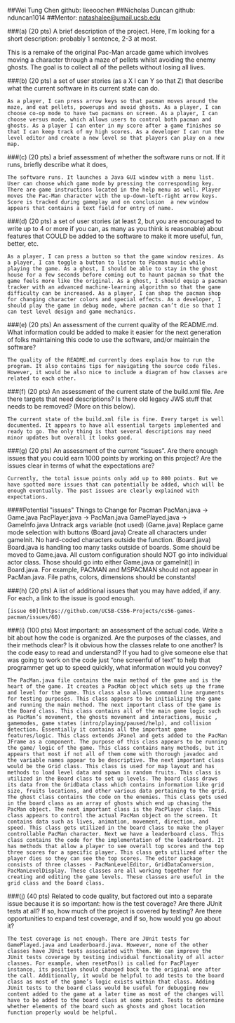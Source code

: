 ##Wei Tung Chen github: lleeoochen
##Nicholas Duncan github: nduncan1014
##Mentor: natashalee@umail.ucsb.edu

###(a) (20 pts) A brief description of the project. Here, I’m looking for a short description: probably 1 sentence, 2-3 at most. 

This is a remake of the original Pac-Man arcade game which involves moving a character through a maze of pellets whilst avoiding the enemy ghosts. The goal is to collect all of the pellets without losing all lives.

###(b) (20 pts) a set of user stories (as a X I can Y so that Z) that describe what the current software in its current state can do.

    As a player, I can press arrow keys so that pacman moves around the maze, and eat pellets, powerups and avoid ghosts. As a player, I can choose co-op mode to have two pacmans on screen. As a player, I can choose versus mode, which allows users to control both pacman and ghosts. As a player I can enter in my score after a game finishes so that I can keep track of my high scores. As a developer I can run the level editor and create a new level so that players can play on a new map.

###(c) (20 pts) a brief assessment of whether the software runs or not. If it runs, briefly describe what it does,

    The software runs. It launches a Java GUI window with a menu list. User can choose which game mode by pressing the corresponding key. There are game instructions located in the help menu as well. Player moves the Pac-Man character with the up-down-left-right arrow keys. Score is tracked during gameplay and on conclusion  a new window appears that contains a text field for entry of name.

###(d) (20 pts) a set of user stories (at least 2, but you are encouraged to write up to 4 or more if you can, as many as you think is reasonable) about features that COULD be added to the software to make it more useful, fun, better, etc.

    As a player, I can press a button so that the game window resizes. As a player, I can toggle a button to listen to Pacman music while playing the game. As a ghost, I should be able to stay in the ghost house for a few seconds before coming out to haunt pacman so that the game feels more like the original. As a ghost, I should equip a pacman tracker with an advanced machine-learning algorithm so that the game difficulty can be increased. As a player, I can shop the pacman shop for changing character colors and special effects. As a developer, I should play the game in debug mode, where pacman can’t die so that I can test level design and game mechanics.


###(e) (20 pts) An assessment of the current quality of the README.md. What information could be added to make it easier for the next generation of folks maintaining this code to use the software, and/or maintain the software?

    The quality of the README.md currently does explain how to run the program. It also contains tips for navigating the source code files. However, it would be also nice to include a diagram of how classes are related to each other.

###(f) (20 pts) An assessment of the current state of the build.xml file. Are there targets that need descriptions? Is there old legacy JWS stuff that needs to be removed? (More on this below).

    The current state of the build.xml file is fine. Every target is well documented. It appears to have all essential targets implemented and ready to go. The only thing is that several descriptions may need minor updates but overall it looks good.

###(g) (20 pts) An assessment of the current “issues”. Are there enough issues that you could earn 1000 points by working on this project? Are the issues clear in terms of what the expectations are?

    Currently, the total issue points only add up to 800 points. But we have spotted more issues that can potentially be added, which will be enough eventually. The past issues are clearly explained with expectations.

####Potential "issues"
	      Things to Change for Pacman
	      PacMan.java -> Game.java
	      PacPlayer.java -> PacMan.java
	      GamePlayed.java -> GameInfo.java
	      Untrack args variable (not used) (Game.java)
	      Replace game mode selection with buttons (Board.java)
	      Create all characters under gameInit. No hard-coded characters outside the function. (Board.java)
	      Board.java is handling too many tasks outside of boards. Some should be moved to Game.java.
	      All custom configuration should NOT go into individual actor class. Those should go into either Game.java or gameInit() in Board.java. For example, PACMAN and MSPACMAN should not appear in PacMan.java.
	      File paths, colors, dimensions should be constants!


###(h) (20 pts) A list of additional issues that you may have added, if any. For each, a link to the issue is good enough.

    [issue 60](https://github.com/UCSB-CS56-Projects/cs56-games-pacman/issues/60)

###(i) (100 pts) Most important: an assessment of the actual code. Write a bit about how the code is organized. Are the purposes of the classes, and their methods clear? Is it obvious how the classes relate to one another? Is the code easy to read and understand? If you had to give someone else that was going to work on the code just “one screenful of text” to help that programmer get up to speed quickly, what information would you convey?

    The PacMan.java file contains the main method of the game and is the heart of the game. It creates a PacMan object which sets up the frame and level for the game. This class also allows command line arguments for testing purposes. This class appears to be initializing the game and running the main method. The next important class of the game is the Board class. This class contains all of the main game logic such as PacMan’s movement, the ghosts movement and interactions, music , gamemodes, game states (intro/playing/paused/help), and collision detection. Essentially it contains all the important game features/logic. This class extends JPanel and gets added to the PacMan JFrame as a component. The purpose of this class appears to be running the game/ logic of the game. This class contains many methods, but it appears that most if not all of them come with thorough javadoc and the variable names appear to be descriptive. The next important class would be the Grid class. This class is used for map layout and has methods to load level data and spawn in random fruits. This class is utilized in the Board class to set up levels. The board class draws its data from the GridData class which contains information like grid size, fruits locations, and other various data pertaining to the grid. The ghost class contains the code on the enemies. This class gets used in the board class as an array of ghosts which end up chasing the PacMan object. The next important class is the PacPlayer class. This class appears to control the actual PacMan object on the screen. It contains data such as lives, animation, movement, direction, and speed. This class gets utilized in the board class to make the player controllable PacMan character. Next we have a leaderboard class. This class contains the code for the implementation of the leaderboard. It has methods that allow a player to see overall top scores and the top three scores for a specific player. This class gets utilized after the player dies so they can see the top scores. The editor package consists of three classes - PacManLevelEditor, GridDataConversion, PacManLevelDisplay. These classes are all working together for creating and editing the game levels. These classes are useful in the grid class and the board class.

###(j) (40 pts) Related to code quality, but factored out into a separate issue because it is so important: how is the test coverage? Are there JUnit tests at all? If so, how much of the project is covered by testing? Are there opportunities to expand test coverage, and if so, how would you go about it?

    The test coverage is not enough. There are JUnit tests for GamePlayed.java and Leaderboard.java. However, none of the other classes have JUnit tests associated with them. We can improve the JUnit tests coverage by testing individual functionality of all actor classes. For example, when resetPos() is called for PacPlayer instance, its position should changed back to the original one after the call. Additionally, it would be helpful to add tests to the board class as most of the game’s logic exists within that class. Adding JUnit tests to the board class would be useful for debugging new content added to the game at a later time as most of the changes will have to be added to the board class at some point. Tests to determine whether elements of the board such as ghosts and ghost location function properly would be helpful.


